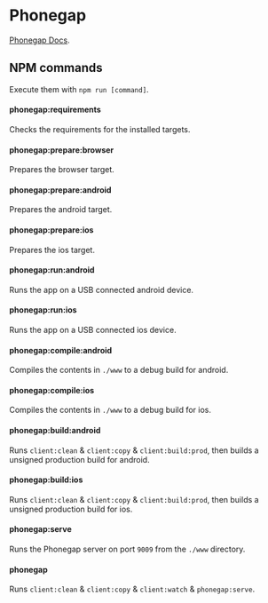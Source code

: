# Phonegap

[Phonegap Docs](http://docs.phonegap.com/).

## NPM commands

Execute them with `npm run [command]`.

#### phonegap:requirements

Checks the requirements for the installed targets.

#### phonegap:prepare:browser

Prepares the browser target.

#### phonegap:prepare:android

Prepares the android target.

#### phonegap:prepare:ios

Prepares the ios target.

#### phonegap:run:android

Runs the app on a USB connected android device.

#### phonegap:run:ios

Runs the app on a USB connected ios device.

#### phonegap:compile:android

Compiles the contents in `./www` to a debug build for android.

#### phonegap:compile:ios

Compiles the contents in `./www` to a debug build for ios.

#### phonegap:build:android

Runs `client:clean` & `client:copy` & `client:build:prod`, then builds a
unsigned production build for android.

#### phonegap:build:ios

Runs `client:clean` & `client:copy` & `client:build:prod`, then builds a
unsigned production build for ios.

#### phonegap:serve

Runs the Phonegap server on port `9009` from the `./www` directory.

#### phonegap

Runs `client:clean` & `client:copy` & `client:watch` & `phonegap:serve`.
